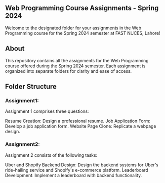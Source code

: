 ## **Web Programming Course Assignments - Spring 2024**
Welcome to the designated folder for your assignments in the Web Programming course for the Spring 2024 semester at FAST NUCES, Lahore!

## **About**
This repository contains all the assignments for the Web Programming course offered during the Spring 2024 semester. Each assignment is organized into separate folders for clarity and ease of access.

## **Folder Structure**
### Assignment1: 
Assignment 1 comprises three questions:

Resume Creation: Design a professional resume.
Job Application Form: Develop a job application form.
Website Page Clone: Replicate a webpage design.

### Assignment2: 
Assignment 2 consists of the following tasks:

Uber and Shopify Backend Design: Design the backend systems for Uber's ride-hailing service and Shopify's e-commerce platform.
Leaderboard Development: Implement a leaderboard with backend functionality.

